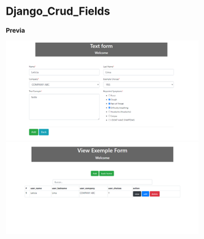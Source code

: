 # Django_Crud_Fields 
 
### Previa
 
<img src="git/demo.png?raw=true"/>
<img src="git/demo1.png?raw=true"/> 
